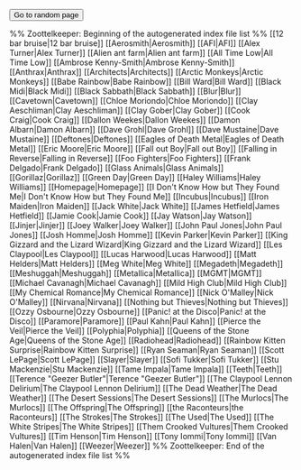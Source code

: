 <button id="go-to-random-page">Go to random page</button>

<script>
  let links = Array.from(document.querySelectorAll("a"));
  links.forEach(function(link) {
    link.style.display = "none !important";
  });

  document.getElementById("go-to-random-page").addEventListener("click", function() {
    let randomLink = links[Math.floor(Math.random() * links.length)].href;
    window.location.href = randomLink;
  });
</script>

%% Zoottelkeeper: Beginning of the autogenerated index file list  %%
 [[12 bar bruise|12 bar bruise]]
 [[Aerosmith|Aerosmith]]
 [[AFI|AFI]]
 [[Alex Turner|Alex Turner]]
 [[Alien ant farm|Alien ant farm]]
 [[All Time Low|All Time Low]]
 [[Ambrose Kenny-Smith|Ambrose Kenny-Smith]]
 [[Anthrax|Anthrax]]
 [[Architects|Architects]]
 [[Arctic Monkeys|Arctic Monkeys]]
 [[Babe Rainbow|Babe Rainbow]]
 [[Bill Ward|Bill Ward]]
 [[Black Midi|Black Midi]]
 [[Black Sabbath|Black Sabbath]]
 [[Blur|Blur]]
 [[Cavetown|Cavetown]]
 [[Chloe Moriondo|Chloe Moriondo]]
 [[Clay Aeschliman|Clay Aeschliman]]
 [[Clay Gober|Clay Gober]]
 [[Cook Craig|Cook Craig]]
 [[Dallon Weekes|Dallon Weekes]]
 [[Damon Albarn|Damon Albarn]]
 [[Dave Grohl|Dave Grohl]]
 [[Dave Mustaine|Dave Mustaine]]
 [[Deftones|Deftones]]
 [[Eagles of Death Metal|Eagles of Death Metal]]
 [[Eric Moore|Eric Moore]]
 [[Fall out Boy|Fall out Boy]]
 [[Falling in Reverse|Falling in Reverse]]
 [[Foo Fighters|Foo Fighters]]
 [[Frank Delgado|Frank Delgado]]
 [[Glass Animals|Glass Animals]]
 [[Gorillaz|Gorillaz]]
 [[Green Day|Green Day]]
 [[Haley Williams|Haley Williams]]
 [[Homepage|Homepage]]
 [[I Don't Know How but They Found Me|I Don't Know How but They Found Me]]
 [[Incubus|Incubus]]
 [[Iron Maiden|Iron Maiden]]
 [[Jack White|Jack White]]
 [[James Hetfield|James Hetfield]]
 [[Jamie Cook|Jamie Cook]]
 [[Jay Watson|Jay Watson]]
 [[Jinjer|Jinjer]]
 [[Joey Walker|Joey Walker]]
 [[John Paul Jones|John Paul Jones]]
 [[Josh Homme|Josh Homme]]
 [[Kevin Parker|Kevin Parker]]
 [[King Gizzard and the Lizard Wizard|King Gizzard and the Lizard Wizard]]
 [[Les Claypool|Les Claypool]]
 [[Lucas Harwood|Lucas Harwood]]
 [[Matt Helders|Matt Helders]]
 [[Meg White|Meg White]]
 [[Megadeth|Megadeth]]
 [[Meshuggah|Meshuggah]]
 [[Metallica|Metallica]]
 [[MGMT|MGMT]]
 [[Michael Cavanagh|Michael Cavanagh]]
 [[Mild High Club|Mild High Club]]
 [[My Chemical Romance|My Chemical Romance]]
 [[Nick O'Malley|Nick O'Malley]]
 [[Nirvana|Nirvana]]
 [[Nothing but Thieves|Nothing but Thieves]]
 [[Ozzy Osbourne|Ozzy Osbourne]]
 [[Panic! at the Disco|Panic! at the Disco]]
 [[Paramore|Paramore]]
 [[Paul Kahn|Paul Kahn]]
 [[Pierce the Veil|Pierce the Veil]]
 [[Polyphia|Polyphia]]
 [[Queens of the Stone Age|Queens of the Stone Age]]
 [[Radiohead|Radiohead]]
 [[Rainbow Kitten Surprise|Rainbow Kitten Surprise]]
 [[Ryan Seaman|Ryan Seaman]]
 [[Scott LePage|Scott LePage]]
 [[Slayer|Slayer]]
 [[Sofi Tukker|Sofi Tukker]]
 [[Stu Mackenzie|Stu Mackenzie]]
 [[Tame Impala|Tame Impala]]
 [[Teeth|Teeth]]
 [[Terence "Geezer Butler"|Terence "Geezer Butler"]]
 [[The Claypool Lennon Delirium|The Claypool Lennon Delirium]]
 [[The Dead Weather|The Dead Weather]]
 [[The Desert Sessions|The Desert Sessions]]
 [[The Murlocs|The Murlocs]]
 [[The Offspring|The Offspring]]
 [[the Raconteurs|the Raconteurs]]
 [[The Strokes|The Strokes]]
 [[The Used|The Used]]
 [[The White Stripes|The White Stripes]]
 [[Them Crooked Vultures|Them Crooked Vultures]]
 [[Tim Henson|Tim Henson]]
 [[Tony Iommi|Tony Iommi]]
 [[Van Halen|Van Halen]]
 [[Weezer|Weezer]]
%% Zoottelkeeper: End of the autogenerated index file list  %%
